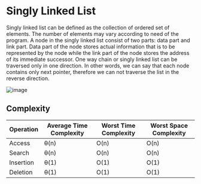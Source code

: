 # Singly Linked List
Singly linked list can be defined as the collection of ordered set of elements. The number of elements may vary according to need of the program. A node in the singly linked list consist of two parts: data part and link part. Data part of the node stores actual information that is to be represented by the node while the link part of the node stores the address of its immediate successor. 
One way chain or singly linked list can be traversed only in one direction. In other words, we can say that each node contains only next pointer, therefore we can not traverse the list in the reverse direction. 

![image](https://media.geeksforgeeks.org/wp-content/uploads/singly-linkedlist.png)

## Complexity
| Operation   | Average Time Complexity | Worst Time Complexity | Worst Space Complexity |
|-------------|-------------------------|------------------------|------------------------|
| Access      | θ(n)                    | O(n)                   | O(n)                   |
| Search      | θ(n)                    | O(n)                   | O(n)                   |
| Insertion   | θ(1)                    | O(1)                   | O(1)                   |
| Deletion    | θ(1)                    | O(1)                   | O(1)                   |
